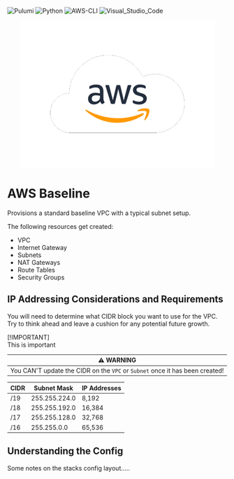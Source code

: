 ![Pulumi](https://img.shields.io/badge/Pulumi-3.88.0-informational?logo=Pulumi&logoColor=purple)
![Python](https://img.shields.io/badge/Python-3.11.6-informational?logo=Python&logoColor=yellow)
![AWS-CLI](https://img.shields.io/badge/AWS_CLI-2.13.5-informational?logo=Amazon&logoColor=orange)
![Visual_Studio_Code](https://img.shields.io/badge/Visual_Studio_Code-1.83.0-informational?logo=VisualStudioCode)

<center>

![AWS|50](./assets/images/aws_logo.png)

</center>

# AWS Baseline
Provisions a standard baseline VPC with a typical subnet setup. 

The following resources get created:
* VPC
* Internet Gateway
* Subnets
* NAT Gateways
* Route Tables
* Security Groups

## IP Addressing Considerations and Requirements
You will need to determine what CIDR block you want to use for the VPC. Try to think ahead and leave a cushion for any potential future growth.

[!IMPORTANT]  
This is important

|:warning: **WARNING** |
|----|
| You CAN'T update the CIDR on the ```VPC``` or ```Subnet``` once it has been created! |

| CIDR | Subnet Mask | IP Addresses |
|--|--|--|
| /19 | 255.255.224.0 | 8,192
| /18 | 255.255.192.0 | 16,384
| /17 | 255.255.128.0 | 32,768
| /16 | 255.255.0.0 | 65,536





## Understanding the Config
Some notes on the stacks config layout.....


